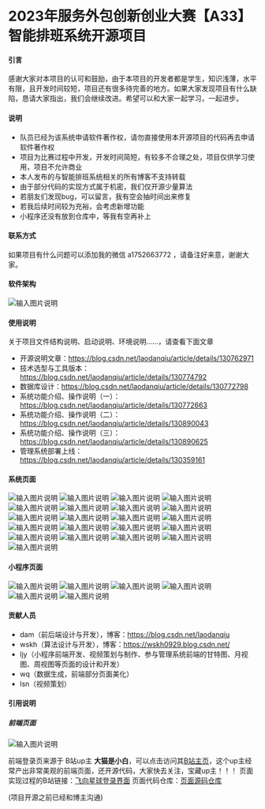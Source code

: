 # 2023年服务外包创新创业大赛【A33】智能排班系统开源项目

#### 引言
感谢大家对本项目的认可和鼓励，由于本项目的开发者都是学生，知识浅薄，水平有限，且开发时间较短，项目还有很多待完善的地方。如果大家发现项目有什么缺陷，恳请大家指出，我们会继续改进。希望可以和大家一起学习，一起进步。

#### 说明
- 队员已经为该系统申请软件著作权，请勿直接使用本开源项目的代码再去申请软件著作权
- 项目为比赛过程中开发，开发时间简短，有较多不合理之处，项目仅供学习使用，项目不允许商业
- 本人发布的与智能排班系统相关的所有博客不支持转载
- 由于部分代码的实现方式属于机密，我们仅开源少量算法
- 若朋友们发现bug，可以留言，我有空会抽时间出来修复
- 若我后续时间较为充裕，会考虑新增功能
- 小程序还没有放到仓库中，等我有空再补上

#### 联系方式
如果项目有什么问题可以添加我的微信 a1752663772 ，请备注好来意，谢谢大家。

#### 软件架构

![输入图片说明](Picture/%E6%9E%B6%E6%9E%84%E5%9B%BE.png)

#### 使用说明
关于项目文件结构说明、启动说明、环境说明……，请查看下面文章

- 开源说明文章：https://blog.csdn.net/laodanqiu/article/details/130762971
- 技术选型与工具版本：https://blog.csdn.net/laodanqiu/article/details/130774792
- 数据库设计：https://blog.csdn.net/laodanqiu/article/details/130772798
- 系统功能介绍、操作说明（一）：https://blog.csdn.net/laodanqiu/article/details/130772663
- 系统功能介绍、操作说明（二）：https://blog.csdn.net/laodanqiu/article/details/130890043
- 系统功能介绍、操作说明（三）：https://blog.csdn.net/laodanqiu/article/details/130890625
- 管理系统部署上线：https://blog.csdn.net/laodanqiu/article/details/130359161

#### 系统页面
![输入图片说明](Picture/%E7%99%BB%E5%BD%95%E9%A1%B5%E9%9D%A2.png)
![输入图片说明](Picture/%E4%BC%81%E4%B8%9A%E6%B3%A8%E5%86%8C%E9%A1%B5%E9%9D%A2.png)
![输入图片说明](Picture/%E4%BC%81%E4%B8%9A%E6%B3%A8%E5%86%8C%E9%82%AE%E4%BB%B6%E9%80%9A%E7%9F%A5.png)
![输入图片说明](Picture/%E7%B3%BB%E7%BB%9F%E7%AE%A1%E7%90%86%E5%91%98%E9%A6%96%E9%A1%B51.png)
![输入图片说明](Picture/%E7%B3%BB%E7%BB%9F%E7%AE%A1%E7%90%86%E5%91%98%E9%A6%96%E9%A1%B52.png)
![输入图片说明](Picture/%E4%BC%81%E4%B8%9A%E7%AE%A1%E7%90%86%E5%91%98%E9%A6%96%E9%A1%B5.png)
![输入图片说明](Picture/%E9%97%A8%E5%BA%97%E7%AE%A1%E7%90%86%E5%91%98%E9%A6%96%E9%A1%B5.png)
![输入图片说明](Picture/%E4%B8%AA%E4%BA%BA%E4%B8%AD%E5%BF%83.png)
![输入图片说明](Picture/%E6%93%8D%E4%BD%9C%E6%97%A5%E5%BF%97.png)
![输入图片说明](Picture/%E7%99%BB%E5%BD%95%E6%97%A5%E5%BF%97.png)
![输入图片说明](Picture/%E4%BC%81%E4%B8%9A%E7%AE%A1%E7%90%86.png)
![输入图片说明](Picture/%E8%A7%92%E8%89%B2%E7%AE%A1%E7%90%86.png)
![输入图片说明](Picture/%E7%94%A8%E6%88%B7%E7%AE%A1%E7%90%86.png)
![输入图片说明](Picture/%E9%97%A8%E5%BA%97%E7%AE%A1%E7%90%86.png)
![输入图片说明](Picture/%E9%97%A8%E5%BA%97%E8%8A%82%E6%97%A5%E7%AE%A1%E7%90%86.png)
![输入图片说明](Picture/%E5%AE%9A%E6%97%B6%E9%80%9A%E7%9F%A5.png)
![输入图片说明](Picture/%E9%80%9A%E7%9F%A5%E6%A0%B7%E5%BC%8F.png)
![输入图片说明](Picture/%E6%8C%89%E7%85%A7%E8%81%8C%E4%BD%8D%E6%9F%A5%E8%AF%A2%E6%9C%88%E8%A7%86%E5%9B%BE.png)
![输入图片说明](Picture/%E7%94%98%E7%89%B9%E5%9B%BE%E6%9F%A5%E7%9C%8B.png)
![输入图片说明](Picture/%E6%8C%89%E5%91%98%E5%B7%A5%E6%9F%A5%E8%AF%A2%E6%9C%88%E8%A7%86%E5%9B%BE.png)
![输入图片说明](Picture/%E5%91%A8%E8%A7%86%E5%9B%BE.png)
#### 小程序页面
![输入图片说明](Picture/%E5%B0%8F%E7%A8%8B%E5%BA%8F%E7%99%BB%E5%BD%95.png)
![输入图片说明](Picture/%E4%BB%8A%E6%97%A5%E6%8E%92%E7%8F%AD.png)
![输入图片说明](Picture/%E6%97%A5%E7%A8%8B%E8%A1%A8%E6%9F%A5%E7%9C%8B.png)
![输入图片说明](Picture/%E9%80%9A%E7%9F%A5%E6%9F%A5%E7%9C%8B.png)
![输入图片说明](Picture/%E7%94%A8%E6%88%B7%E4%BF%A1%E6%81%AF%E7%BC%96%E8%BE%91.png)
![输入图片说明](Picture/%E5%B7%A5%E4%BD%9C%E5%81%8F%E5%A5%BD%E8%AE%BE%E7%BD%AE.png)


#### 贡献人员

- dam（前后端设计与开发），博客：https://blog.csdn.net/laodanqiu
- wskh（算法设计与开发），博客：https://wskh0929.blog.csdn.net/
- ljy（小程序前端开发、视频策划与制作、参与管理系统前端的甘特图、月视图、周视图等页面的设计和开发）
- wq（数据生成，前端部分页面美化）
- lsn（视频策划）

#### 引用说明
##### 前端页面

![输入图片说明](Picture/%E5%B0%8F%E7%99%BD%E7%99%BB%E5%BD%95%E9%A1%B5.png)



前端登录页来源于 B站up主 **大猫是小白**，可以点击访问其[B站主页](https://space.bilibili.com/172008592)，这个up主经常产出非常美观的前端页面，还开源代码，大家快去关注，宝藏up主！！！
页面实现过程的B站链接：[飞向星球登录界面](https://www.bilibili.com/video/BV1Zs4y1Z7KZ/?spm_id_from=333.999.0.0&vd_source=fe99912747bb055ab8005cecfd22a314)
页面代码仓库：[页面源码仓库](https://gitee.com/mao-yongyao/login-page-seven)

(项目开源之前已经和博主沟通)
